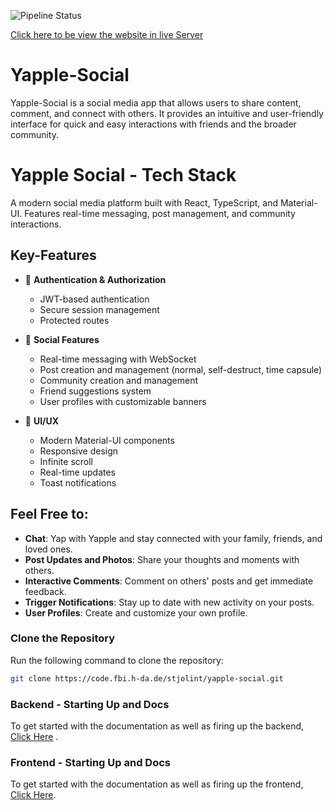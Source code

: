 ![Pipeline Status](https://code.fbi.h-da.de/stjolint/yapple-social/badges/main/pipeline.svg)

[Click here to be view the website in live Server](http://13.60.18.228/login)

# Yapple-Social

Yapple-Social is a social media app that allows users to share content, comment, and connect with others. It provides an intuitive and user-friendly interface for quick and easy interactions with friends and the broader community.


# Yapple Social - Tech Stack

A modern social media platform built with React, TypeScript, and Material-UI. Features real-time messaging, post management, and community interactions.

## Key-Features

- 🔐 **Authentication & Authorization**
  - JWT-based authentication
  - Secure session management
  - Protected routes

- 📱 **Social Features**
  - Real-time messaging with WebSocket
  - Post creation and management (normal, self-destruct, time capsule)
  - Community creation and management
  - Friend suggestions system
  - User profiles with customizable banners

- 🎨 **UI/UX**
  - Modern Material-UI components
  - Responsive design
  - Infinite scroll
  - Real-time updates
  - Toast notifications

## Feel Free to:

- **Chat**:  Yap with Yapple and stay connected with your family, friends, and loved ones. 
- **Post Updates and Photos**: Share your thoughts and moments with others.
- **Interactive Comments**: Comment on others' posts and get immediate feedback.
- **Trigger Notifications**: Stay up to date with new activity on your posts.
- **User Profiles**: Create and customize your own profile.


### Clone the Repository
Run the following command to clone the repository:

```sh
git clone https://code.fbi.h-da.de/stjolint/yapple-social.git
```

### Backend - Starting Up and Docs

To get started with the documentation as well as firing up the backend, [Click Here](./backend/readme.md) .

### Frontend - Starting Up and Docs

To get started with the documentation as well as firing up the frontend, [Click Here](./frontend/README.md).

